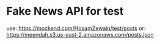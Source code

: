 # Fake News API for test
use: https://mockend.com/HosamZewain/test/posts
or: https://meendah.s3.us-east-2.amazonaws.com/posts.json
